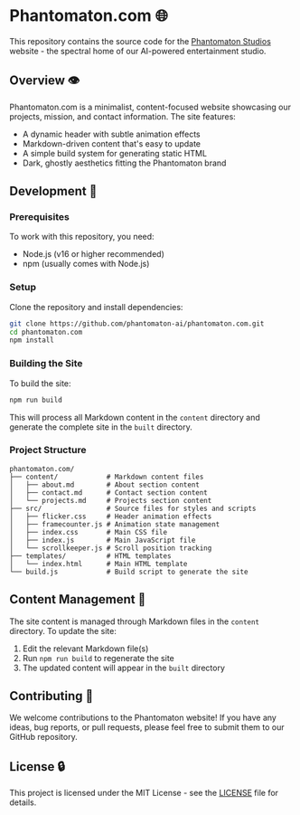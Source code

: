 # Phantomaton.com 🌐

This repository contains the source code for the [Phantomaton Studios](https://phantomaton.com) website - the spectral home of our AI-powered entertainment studio.

## Overview 👁️

Phantomaton.com is a minimalist, content-focused website showcasing our projects, mission, and contact information. The site features:

- A dynamic header with subtle animation effects
- Markdown-driven content that's easy to update
- A simple build system for generating static HTML
- Dark, ghostly aesthetics fitting the Phantomaton brand

## Development 🧪

### Prerequisites

To work with this repository, you need:

- Node.js (v16 or higher recommended)
- npm (usually comes with Node.js)

### Setup

Clone the repository and install dependencies:

```bash
git clone https://github.com/phantomaton-ai/phantomaton.com.git
cd phantomaton.com
npm install
```

### Building the Site

To build the site:

```bash
npm run build
```

This will process all Markdown content in the `content` directory and generate the complete site in the `built` directory.

### Project Structure

```
phantomaton.com/
├── content/            # Markdown content files
│   ├── about.md        # About section content
│   ├── contact.md      # Contact section content
│   └── projects.md     # Projects section content
├── src/                # Source files for styles and scripts
│   ├── flicker.css     # Header animation effects
│   ├── framecounter.js # Animation state management
│   ├── index.css       # Main CSS file
│   ├── index.js        # Main JavaScript file
│   └── scrollkeeper.js # Scroll position tracking
├── templates/          # HTML templates
│   └── index.html      # Main HTML template
└── build.js            # Build script to generate the site
```

## Content Management 📝

The site content is managed through Markdown files in the `content` directory. To update the site:

1. Edit the relevant Markdown file(s)
2. Run `npm run build` to regenerate the site
3. The updated content will appear in the `built` directory

## Contributing 🦄

We welcome contributions to the Phantomaton website! If you have any ideas, bug reports, or pull requests, please feel free to submit them to our GitHub repository.

## License 🔒

This project is licensed under the MIT License - see the [LICENSE](LICENSE) file for details.